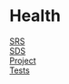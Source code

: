 # Health

[SRS](https://github.com/LastHope0/TRITPO-Lab2/blob/master/SRS/Requirements.md)                                                                                           
[SDS](https://github.com/LastHope0/TRITPO-Lab2/blob/master/SDS/README.md)                                   
[Project](https://github.com/LastHope0/TRITPO-Lab2/blob/master/Project/README.md)                                                                                    
[Tests](https://github.com/LastHope0/TRITPO-Lab2/blob/master/Tests/Readme.md)                                                                                           
